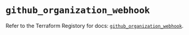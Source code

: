 # `github_organization_webhook`

Refer to the Terraform Registory for docs: [`github_organization_webhook`](https://www.terraform.io/docs/providers/github/r/organization_webhook).
